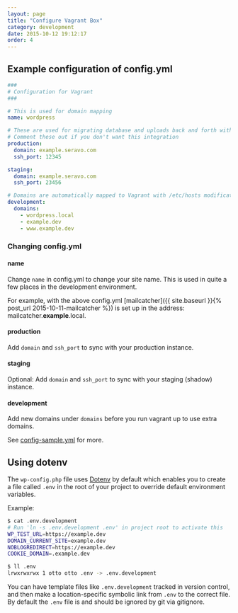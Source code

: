 ```yaml
---
layout: page
title: "Configure Vagrant Box"
category: development
date: 2015-10-12 19:12:17
order: 4
---
```


## Example configuration of config.yml

```yaml
###
# Configuration for Vagrant
###

# This is used for domain mapping
name: wordpress

# These are used for migrating database and uploads back and forth with production
# Comment these out if you don't want this integration
production:
  domain: example.seravo.com
  ssh_port: 12345

staging:
  domain: example.seravo.com
  ssh_port: 23456

# Domains are automatically mapped to Vagrant with /etc/hosts modifications
development:
  domains:
    - wordpress.local
    - example.dev
    - www.example.dev
```

### Changing config.yml
#### name

Change `name` in config.yml to change your site name. This is used in quite a few places in the development environment.

For example, with the above config.yml [mailcatcher]({{ site.baseurl }}{% post_url 2015-10-11-mailcatcher %}) is set up in the address: mailcatcher.**example**.local.

#### production
Add `domain` and `ssh_port` to sync with your production instance.

#### staging
Optional: Add `domain` and `ssh_port` to sync with your staging (shadow) instance.

#### development
Add new domains under `domains` before you run vagrant up to use extra domains.

See [config-sample.yml](https://github.com/Seravo/wordpress/blob/master/config-sample.yml) for more.

## Using dotenv

The `wp-config.php` file uses [Dotenv](https://github.com/vlucas/phpdotenv) by default which enables you to create a file called `.env` in the root of your project to override default environment variables.

Example:

```bash
$ cat .env.development
# Run 'ln -s .env.development .env' in project root to activate this
WP_TEST_URL=https://example.dev
DOMAIN_CURRENT_SITE=example.dev
NOBLOGREDIRECT=https://example.dev
COOKIE_DOMAIN=.example.dev

$ ll .env
lrwxrwxrwx 1 otto otto .env -> .env.development
```

You can have template files like `.env.development` tracked in version control, and then make a location-specific symbolic link from `.env` to the correct file. By default the `.env` file is and should be ignored by git via gitignore.
